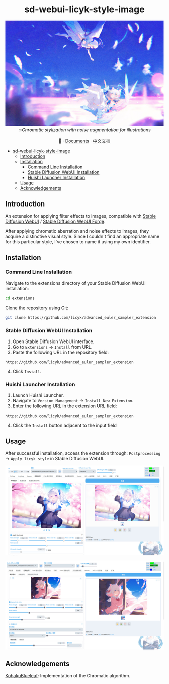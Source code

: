 <div align="center">

# sd-webui-licyk-style-image

![preview](./assets/0.jpg)
_*✨Chromatic stylization with noise augmentation for illustrations*_

📓 · [Documents](./README.md) · [中文文档](./README-zh.md)

</div>

- [sd-webui-licyk-style-image](#sd-webui-licyk-style-image)
  - [Introduction](#introduction)
  - [Installation](#installation)
    - [Command Line Installation](#command-line-installation)
    - [Stable Diffusion WebUI Installation](#stable-diffusion-webui-installation)
    - [Huishi Launcher Installation](#huishi-launcher-installation)
  - [Usage](#usage)
  - [Acknowledgements](#acknowledgements)


## Introduction
An extension for applying filter effects to images, compatible with [Stable Diffusion WebUI](https://github.com/AUTOMATIC1111/stable-diffusion-webui) / [Stable Diffusion WebUI Forge](https://github.com/lllyasviel/stable-diffusion-webui-forge).

After applying chromatic aberration and noise effects to images, they acquire a distinctive visual style. Since I couldn't find an appropriate name for this particular style, I've chosen to name it using my own identifier.


## Installation
### Command Line Installation
Navigate to the extensions directory of your Stable Diffusion WebUI installation:

```bash
cd extensions
```

Clone the repository using Git:

```bash
git clone https://github.com/licyk/advanced_euler_sampler_extension
```


### Stable Diffusion WebUI Installation
1. Open Stable Diffusion WebUI interface.
2. Go to `Extensions` -> `Install` from URL.
3. Paste the following URL in the repository field:

```
https://github.com/licyk/advanced_euler_sampler_extension
```

4. Click `Install`.


### Huishi Launcher Installation
1. Launch Huishi Launcher.
2. Navigate to `Version Management` -> `Install New Extension`.
3. Enter the following URL in the extension URL field:

```
https://github.com/licyk/advanced_euler_sampler_extension
```

4. Click the `Install` button adjacent to the input field


## Usage
After successful installation, access the extension through: `Postprocessing` -> `Apply licyk style` in Stable Diffusion WebUI.

![](./assets/1.jpg)

![](./assets/2.jpg)


## Acknowledgements
[KohakuBlueleaf](https://github.com/KohakuBlueleaf): Implementation of the Chromatic algorithm.